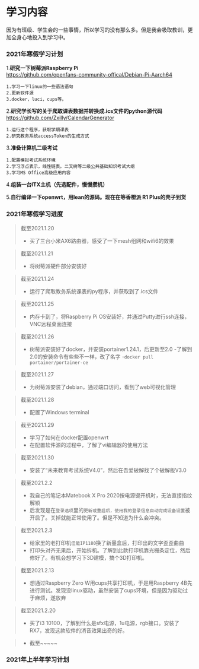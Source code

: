 # 学习内容
因为有班级、学生会的一些事情，所以学习的没有那么多。但是我会吸取教训，更加全身心地投入到学习中。
<br>
### 2021年寒假学习计划

1.**研究一下树莓派Raspberry Pi**
<br>https://github.com/openfans-community-offical/Debian-Pi-Aarch64

```
1.学习一下linux的一些语法语句
2.更新软件源
3.docker，luci，cups等。
```

2.**研究学长写的关于爬取课表数据并转换成.ics文件的python源代码**
<br>https://github.com/Zxilly/CalendarGenerator

```
1.运行这个程序，获取学期课表
2.研究教务系统accessToken的生成方式
```

3.**准备计算机二级考试**

```
1.配置模拟考试系统环境
2.学习浮点表示，线性链表。二叉树等二级公共基础知识考试大纲
3.学习MS Office高级应用内容
```

4.**组装一台ITX主机（先选配件，慢慢攒机）**

5.**自行编译一下openwrt，用lean的源码。现在在等香橙派 R1 Plus的壳子到货**

	   
### 2021年寒假学习进度

>截至2021.1.20
>- 买了三台小米AX6路由器，感受了一下mesh组网和wifi6的效果

>截至2021.1.21
>- 将树莓派硬件部分安装好

>截至2021.1.24
>- 运行了爬取教务系统课表的py程序，并获取到了.ics文件

>截至2021.1.25
>- 内存卡到了，将Raspberry Pi OS安装好，并通过Putty进行ssh连接，VNC远程桌面连接

>截至2021.1.26
>- 树莓派安装好了docker，并安装portainer1.24.1，后更新至2.0
>-了解到2.0的安装命令有些些不一样，改了名字
>-``docker pull portainer/portainer-ce``

>截至2021.1.27
>- 为树莓派安装了debian，通过端口访问，看到了web可视化管理

>截至2021.1.28
>- 配置了Windows terminal

>截至2021.1.29
>- 学习了如何在docker配置openwrt
>- 在配置软件源的过程中，了解了vi编辑器的使用方法

>截至2021.1.30
>- 安装了“未来教育考试系统V4.0”，然后在吾爱破解找了个破解版V3.0

>截至2021.2.2
>- 我自己的笔记本Matebook X Pro 2020按电源键开机时，无法直接指纹解锁
>- 后发现是在``登录选项``里的``更新或重启后，使用我的登录信息自动完成设备设置``被开启了。关掉就能正常使用了。但是不知道为什么会冲突。

>截至2021.2.3
>- 给家里的老打印机``佳能IP1180``换了新墨盒后，打印出的文字歪歪曲曲
>- 打印头对齐无果后，开始拆机。了解到此款打印机靠光栅条定位，然后修好了。有机会想学习下3D建模，搞个3D打印机。

> 截至2021.2.13
>- 想通过Raspberry Zero W用cups共享打印机，于是用Raspberry 4B先进行测试。发现没linux驱动，虽然安装了cups环境，但是因为驱动过于麻烦，遂放弃

> 截至2021.2.20
>- 买了i3 10100，了解到什么是sfx电源，1u电源，rgb接口。安装了RX7，发现这款软件的消音效果出奇的好。

>- 截至~~~~~

### 2021年上半年学习计划
